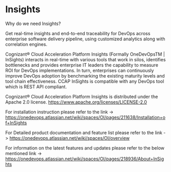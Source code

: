# Insights

Why do we need Insights?

Get real-time insights and end-to-end traceability for DevOps across enterprise software delivery pipeline, using customized analytics along with correlation engines.

Cognizant® Cloud Acceleration Platform Insights (Formally OneDevOpsTM | InSights) interacts in real-time with various tools that work in silos, identifies bottlenecks and provides enterprise IT leaders the capability to measure ROI for DevOps implementations. In turn, enterprises can continuously improve DevOps adoption by benchmarking the existing maturity levels and tool chain effectiveness. CCAP InSights is compatible with any DevOps tool which is REST API compliant.

Cognizant® Cloud Acceleration Platform Insights is distributed under the Apache 2.0 license. https://www.apache.org/licenses/LICENSE-2.0

For installation instruction please refer to the link -> https://onedevops.atlassian.net/wiki/spaces/OI/pages/211638/Installation+of+InSights

For Detailed product documentation and feature list please refer to the link -> https://onedevops.atlassian.net/wiki/spaces/OI/overview

For information on the latest features and updates please refer to the below mentioned link -> https://onedevops.atlassian.net/wiki/spaces/OI/pages/218936/About+InSights


